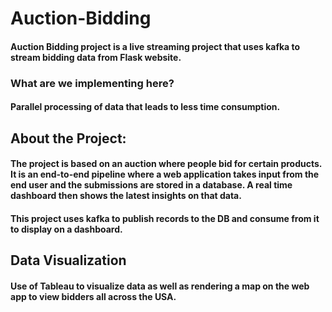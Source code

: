 # Auction-Bidding

#### Auction Bidding project is a live streaming project that uses kafka to stream bidding data from Flask website.

### What are we implementing here?
#### Parallel processing of data that leads to less time consumption.

## About the Project:
#### The project is based on an auction where people bid for certain products. It is an end-to-end pipeline where a web application takes input from the end user and the submissions are stored in a database. A real time dashboard then shows the latest insights on that data.

#### This project uses kafka to publish records to the DB and consume from it to display on a dashboard.

## Data Visualization
#### Use of Tableau to visualize data as well as rendering a map on the web app to view bidders all across the USA.
